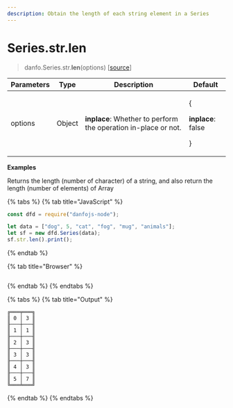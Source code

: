 ```yaml
---
description: Obtain the length of each string element in a Series
---
```


# Series.str.len

> danfo.Series.str.**len**(options) \[[source](https://github.com/javascriptdata/danfojs/blob/dev/src/danfojs-base/core/strings.ts#L746)]

| Parameters | Type   | Description                                                    | Default                                                |
| ---------- | ------ | -------------------------------------------------------------- | ------------------------------------------------------ |
| options    | Object | **inplace**: Whether to perform the operation in-place or not. | <p>{</p><p><strong>inplace</strong>: false</p><p>}</p> |

**Examples**

Returns the length (number of character) of a string, and also return the length (number of elements) of Array

{% tabs %}
{% tab title="JavaScript" %}

```javascript
const dfd = require("danfojs-node");

let data = ["dog", 5, "cat", "fog", "mug", "animals"];
let sf = new dfd.Series(data);
sf.str.len().print();
```

{% endtab %}

{% tab title="Browser" %}

```

```

{% endtab %}
{% endtabs %}

{% tabs %}
{% tab title="Output" %}

```
╔═══╤═══╗
║ 0 │ 3 ║
╟───┼───╢
║ 1 │ 1 ║
╟───┼───╢
║ 2 │ 3 ║
╟───┼───╢
║ 3 │ 3 ║
╟───┼───╢
║ 4 │ 3 ║
╟───┼───╢
║ 5 │ 7 ║
╚═══╧═══╝
```

{% endtab %}
{% endtabs %}
